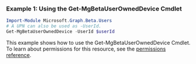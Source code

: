 ### Example 1: Using the Get-MgBetaUserOwnedDevice Cmdlet
```powershell
Import-Module Microsoft.Graph.Beta.Users
# A UPN can also be used as -UserId.
Get-MgBetaUserOwnedDevice -UserId $userId
```
This example shows how to use the Get-MgBetaUserOwnedDevice Cmdlet.
To learn about permissions for this resource, see the [permissions reference](/graph/permissions-reference).
